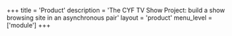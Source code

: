 +++
title = 'Product'
description = 'The CYF TV Show Project: build a show browsing site in an asynchronous pair'
layout = 'product'
menu_level = ['module']
+++
